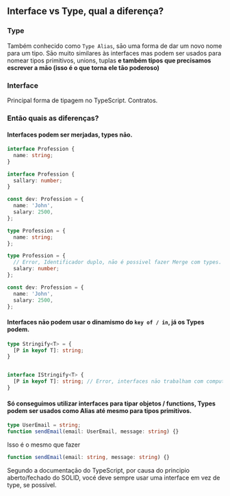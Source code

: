 ## Interface vs Type, qual a diferença?

### Type

Também conhecido como `Type Alias`, sāo uma forma de dar um novo nome para um tipo. Sāo muito similares às interfaces mas podem ser usados para nomear tipos primitivos, unions, tuplas **e também tipos que precisamos escrever a māo (isso é o que torna ele tāo poderoso)**

### Interface

Principal forma de tipagem no TypeScript. Contratos.

### Entāo quais as diferenças?

#### Interfaces podem ser merjadas, types nāo.

```typescript
interface Profession {
  name: string;
}

interface Profession {
  sallary: number;
}

const dev: Profession = {
  name: 'John',
  salary: 2500,
};
```

```typescript
type Profession = {
  name: string;
};

type Profession = {
  // Error, Identificador duplo, nāo é possivel fazer Merge com types.
  salary: number;
};

const dev: Profession = {
  name: 'John',
  salary: 2500,
};
```

#### Interfaces nāo podem usar o dinamismo do `key of / in`, já os Types podem.

```typescript
type Stringify<T> = {
  [P in keyof T]: string;
}


interface IStringify<T> {
  [P in keyof T]: string; // Error, interfaces nāo trabalham com computed names.
}
```

#### Só conseguimos utilizar interfaces para tipar objetos / functions, Types podem ser usados como Alias até mesmo para tipos primitivos.

```typescript
type UserEmail = string;
function sendEmail(email: UserEmail, message: string) {}
```

Isso é o mesmo que fazer

```typescript
function sendEmail(email: string, message: string) {}
```

Segundo a documentaçāo do TypeScript, por causa do principio aberto/fechado do SOLID, vocé deve sempre usar uma interface em vez de type, se possível.
